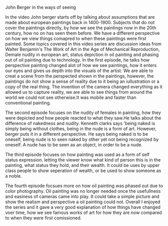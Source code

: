 
John Berger in the ways of seeing

In the video John berger starts off by talking about assumptions that are made about european paintings back in 1400-1900. Subjects that do not cover the paintings directly, by how we see the paintings now in the 20th century, how no on has seen them before. We have a different perspective on how we view things comapred to when these paintings were first painted. Some topics covered in this video series are discussion ideas from Walter Benjamin's The Work of Art in the Age of Mechanical Reproduction, Demale nudity in european art, status depiction in oil painting and phasing out of oil painting due to technology. In the first episode, he talks how perspective painting changed alot of how we see paintings, how it enters our eyes and gives us depth into the visuals of the artist. We are able to creat a scene from the perspected shown in the paintings, however, the paintings do not show a sense of reality due to it being an iullustration or a copy of the real thing. The invention of the camera changed everything as it allowed us to capture reality, we are able to see things from around the world we could not see otherwise.It was mobile and faster than conventional painting.

The second episode focuses on the nudity of females in painting, how they were depicted and how people reacted to what they saw.He talks about the difference of nakedness and nudity. Kenneth clarks says 'being naked is simply being without clothes, being in the nude is a form of art. However, berger puts it in a different perspective. He says being naked is to be oneself, being nude is to seen naked by other yet not being recognized by oneself. A nude has to be seen as an object, in order to be a nude.

The third episode focuses on how painting was used as a form of self status expression. letting the viewer know what kind of person this is in the painting, what status they hold, and their wealth. It could be uses by upper class people to show seperation of wealth, or be used to show someone as a noble.

The fourth episode focsues more on how oil painting was phased out due to color photography. Oil painting was no longer needed once the usefullness and easiness of cameras came into play. It could take a simple picture and show the realism and perspective a oil painting could not. Overall I enjoyed the series and it gave a very good explanation of how things have changed voer time, how we see famous works of art for how they are now compared to when they were first comissioned. 
